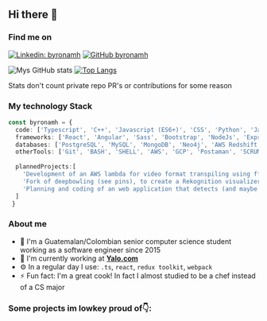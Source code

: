 ## Hi there 👋

### Find me on

[![Linkedin: byronamh](https://img.shields.io/badge/-byronamh-blue?style=flat-square&logo=Linkedin&logoColor=white)](https://www.linkedin.com/in/byronamh/?locale=en_US)
[![GitHub byronamh](https://img.shields.io/github/followers/byronamh?label=follow&style=social)](https://github.com/byronamh)


![Mys GitHub stats](https://github-readme-stats.vercel.app/api?username=byronamh&count_private=true&show_icons=true&include_all_commits=true)
[![Top Langs](https://github-readme-stats.vercel.app/api/top-langs/?username=byronamh&layout=compact&langs_count=8)](https://github.com/byronamh/byronamh)

Stats don't count private repo PR's or contributions for some reason
### My technology Stack

```typescript
const byronamh = {
  code: ['Typescript', 'C++', 'Javascript (ES6+)', 'CSS', 'Python', 'Java', 'HTML', 'PHP'], // in no particular order
  frameworks: ['React', 'Angular', 'Sass', 'Bootstrap', 'NodeJs', 'Express', 'Serverless', 'jQuery'],
  databases: ['PostgreSQL', 'MySQL', 'MongoDB', 'Neo4j', 'AWS Redshift and Dynamo', 'Firebase'],
  otherTools: ['Git', 'BASH', 'SHELL', 'AWS', 'GCP', 'Postaman', 'SCRUM savy', 'Wordpress'],
  
  plannedProjects:[
    'Development of an AWS lambda for video format transpiling using ffmpeg in WASM format',
    'Fork of deepbowling (see pins), to create a Rekognition visualizer opting to use canvas vectors instead of Elements',
    'Planning and coding of an web application that detects (and maybe translates) mayan glyphs using AWS rekognition'
  ]
 }
```

### About me
- 📍  I'm a Guatemalan/Colombian senior computer science student working as a software engineer since 2015
- 🏢 I'm currently working at **[Yalo.com](https://www.linkedin.com/company/yalo/)**
- ⚙️ In a regular day I use: `.ts`, `react`, `redux toolkit`, `webpack`
- ⚡️ Fun fact: I'm a great cook! In fact I almost studied to be a chef instead of a CS major


### Some projects im lowkey proud of👇:
